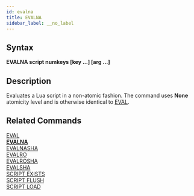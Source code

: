 ```yaml
---
id: evalna
title: EVALNA
sidebar_label: __no_label
---
```


## Syntax

**EVALNA script numkeys [key ...] [arg ...]**

## Description

Evaluates a Lua script in a non-atomic fashion. The command uses **None** atomicity level and is otherwise identical to [EVAL](../commands/eval.md).

## Related Commands

[EVAL](../commands/eval.md)<br>
**[EVALNA](../commands/evalna.md)**<br>
[EVALNASHA](../commands/evalnasha.md)<br>
[EVALRO](../commands/evalro.md)<br>
[EVALROSHA](../commands/evalrosha.md)<br>
[EVALSHA](../commands/evalsha.md)<br>
[SCRIPT EXISTS](../commands/script-exists.md)<br>
[SCRIPT FLUSH](../commands/script-flush.md)<br>
[SCRIPT LOAD](../commands/script-load.md)<br>